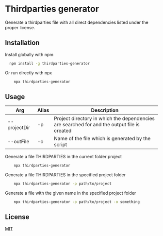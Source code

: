 # Thirdparties generator

Generate a thirdparties file with all direct dependencies listed under the proper license.

## Installation

Install globally with npm

```bash
  npm install -g thirdparties-generator
```
Or run directly with npx
```bash
    npx thirdparties-generator
```
## Usage

| Arg          | Alias | Description                                                                                 |
|--------------|-------|---------------------------------------------------------------------------------------------|
| --projectDir | -p    | Project directory in which the dependencies are searched for and the output file is created |
| --outFile    | -o    | Name of the file which is generated by the script                                           |


Generate a file THIRDPARTIES in the current folder project
```bash
    npx thirdparties-generator
```

Generate a file THIRDPARTIES in the specified project folder
```bash
    npx thirdparties-generator -p path/to/project
```

Generate a file with the given name in the specified project folder
```bash
    npx thirdparties-generator -p path/to/project -o something
```
## License

[MIT](LICENSE)
